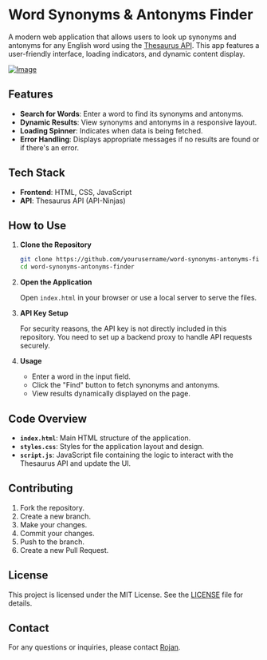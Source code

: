 # Word Synonyms & Antonyms Finder

A modern web application that allows users to look up synonyms and antonyms for any English word using the [Thesaurus API](https://api.api-ninjas.com/v1/thesaurus). This app features a user-friendly interface, loading indicators, and dynamic content display.

<a href="https://rojansapkota.github.io/thesaurus-lookup/">
         <img alt="Image" src="http://image.thum.io/get/width/1200/https://rojansapkota.github.io/thesaurus-lookup/">
      </a>


## Features

- **Search for Words**: Enter a word to find its synonyms and antonyms.
- **Dynamic Results**: View synonyms and antonyms in a responsive layout.
- **Loading Spinner**: Indicates when data is being fetched.
- **Error Handling**: Displays appropriate messages if no results are found or if there's an error.

## Tech Stack

- **Frontend**: HTML, CSS, JavaScript
- **API**: Thesaurus API (API-Ninjas)

## How to Use

1. **Clone the Repository**

    ```bash
    git clone https://github.com/yourusername/word-synonyms-antonyms-finder.git
    cd word-synonyms-antonyms-finder
    ```

2. **Open the Application**

    Open `index.html` in your browser or use a local server to serve the files.

3. **API Key Setup**

    For security reasons, the API key is not directly included in this repository. You need to set up a backend proxy to handle API requests securely. 

4. **Usage**

    - Enter a word in the input field.
    - Click the "Find" button to fetch synonyms and antonyms.
    - View results dynamically displayed on the page.

## Code Overview

- **`index.html`**: Main HTML structure of the application.
- **`styles.css`**: Styles for the application layout and design.
- **`script.js`**: JavaScript file containing the logic to interact with the Thesaurus API and update the UI.

## Contributing

1. Fork the repository.
2. Create a new branch.
3. Make your changes.
4. Commit your changes.
5. Push to the branch.
6. Create a new Pull Request.

## License

This project is licensed under the MIT License. See the [LICENSE](LICENSE) file for details.

## Contact

For any questions or inquiries, please contact [Rojan](mailto:github@rojansapkota.com.np).
